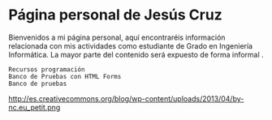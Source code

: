 
# Página personal de Jesús Cruz
Bienvenidos a mi página personal, aquí encontraréis información relacionada con mis actividades como estudiante de Grado en Ingeniería Informática. La mayor parte del contenido será expuesto de forma informal .

    Recursos programación
    Banco de Pruebas con HTML Forms
    Banco de pruebas

http://es.creativecommons.org/blog/wp-content/uploads/2013/04/by-nc.eu_petit.png
